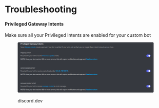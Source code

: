 # Troubleshooting

#### Privileged Gateway Intents

Make sure all your Privileged Intents are enabled for your custom bot

<figure><img src="../.gitbook/assets/msedge_JJxVr8XdXF.png" alt=""><figcaption><p>discord.dev</p></figcaption></figure>
